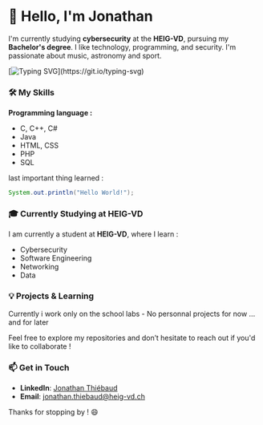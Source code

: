 # 👋 Hello, I'm Jonathan 

I'm currently studying **cybersecurity** at the **HEIG-VD**, pursuing my **Bachelor's degree**. I like  technology, programming, and security. I'm passionate about music, astronomy and sport. 

[![Typing SVG](https://readme-typing-svg.demolab.com?font=Fira+Code&weight=600&size=22&duration=4500&pause=1000&color=F7593C&background=FFFFFF00&width=435&lines=Looking+for+a+Diddy+party...)](https://git.io/typing-svg)

### 🛠️ My Skills

**Programming language :**

- C, C++, C#
- Java
- HTML, CSS
- PHP
- SQL

last important thing learned :
```Java
System.out.println("Hello World!"); 
```
### 🎓 Currently Studying at HEIG-VD

I am currently a student at **HEIG-VD**, where I learn :

- Cybersecurity 
- Software Engineering
- Networking
- Data

### 💡 Projects & Learning

Currently i work only on the school labs - No personnal projects for now ... and for later

Feel free to explore my repositories and don’t hesitate to reach out if you'd like to collaborate !

### 📫 Get in Touch

- **LinkedIn**: [Jonathan Thiébaud](https://www.linkedin.com/in/jonathan-thi%C3%A9baud-informatique-cybers%C3%A9curt%C3%A9-web-technoilogie/) 
- **Email**: [jonathan.thiebaud@heig-vd.ch](mailto:jonathan.thiebaud@heig-vd.ch)

Thanks for stopping by ! 😄

